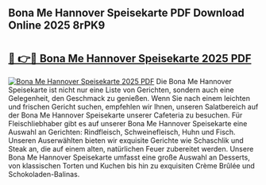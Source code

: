 ## Bona Me Hannover Speisekarte PDF Download Online 2025 8rPK9

# <h2><a href="http://gc6j91.nevu.top/?p=Bona+Me+Hannover+Speisekarte">🔗 👉🔴 Bona Me Hannover Speisekarte 2025 PDF</a></h2>

[![Bona Me Hannover Speisekarte 2025 PDF](https://i.imgur.com/dBaPXMq.png)](http://gc6j91.nevu.top/?p=Bona+Me+Hannover+Speisekarte)
Die Bona Me Hannover Speisekarte ist nicht nur eine Liste von Gerichten, sondern auch eine Gelegenheit, den Geschmack zu genießen. Wenn Sie nach einem leichten und frischen Gericht suchen, empfehlen wir Ihnen, unseren Salatbereich auf der Bona Me Hannover Speisekarte unserer Cafeteria zu besuchen. Für Fleischliebhaber gibt es auf unserer Bona Me Hannover Speisekarte eine Auswahl an Gerichten: Rindfleisch, Schweinefleisch, Huhn und Fisch. Unseren Auserwählten bieten wir exquisite Gerichte wie Schaschlik und Steak an, die auf einem alten, natürlichen Feuer zubereitet werden. Unsere Bona Me Hannover Speisekarte umfasst eine große Auswahl an Desserts, von klassischen Torten und Kuchen bis hin zu exquisiten Crème Brûlée und Schokoladen-Balinas.
